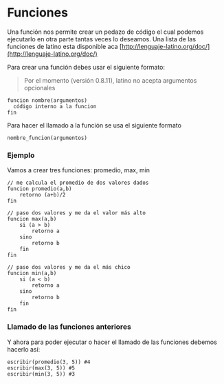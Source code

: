 # Funciones
Una función nos permite crear un pedazo de código el cual podemos ejecutarlo en otra parte tantas veces lo deseamos.
Una lista de las funciones de latino esta disponible aca [http://lenguaje-latino.org/doc/](http://lenguaje-latino.org/doc/)


Para crear una función debes usar el siguiente formato:
> Por el momento (versión 0.8.11), latino no acepta argumentos opcionales

```
funcion nombre(argumentos)
  código interno a la funcion
fin
```

Para hacer el llamado a la función se usa el siguiente formato

```
nombre_funcion(argumentos)
```

### Ejemplo
Vamos a crear tres funciones: promedio, max, min

```
// me calcula el promedio de dos valores dados
funcion promedio(a,b)
    retorno (a+b)/2
fin
```
```
// paso dos valores y me da el valor más alto
funcion max(a,b)
    si (a > b)
        retorno a
    sino
        retorno b
    fin
fin
```

```
// paso dos valores y me da el más chico
funcion min(a,b)
    si (a < b)
        retorno a
    sino
        retorno b
    fin
fin
```
### Llamado de las funciones anteriores
Y ahora para poder ejecutar o hacer el llamado de las funciones debemos hacerlo así:
```
escribir(promedio(3, 5)) #4
escribir(max(3, 5)) #5
escribir(min(3, 5)) #3
```